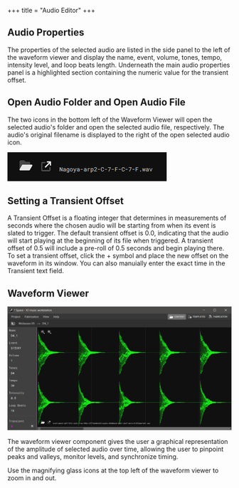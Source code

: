 +++
title = "Audio Editor"
+++

## Audio Properties

The properties of the selected audio are listed in the side panel to the left of the waveform viewer and display the name, event, volume, tones, tempo, intensity level, and loop beats length. Underneath the main audio properties panel is a highlighted section containing the numeric value for the transient offset.

## Open Audio Folder and Open Audio File

The two icons in the bottom left of the Waveform Viewer will open the selected audio's folder and open the selected audio file, respectively. The audio's original filename is displayed to the right of the open selected audio icon.

![Audio File Buttons](audiofilebuttons.png)

## Setting a Transient Offset

A Transient Offset is a floating integer that determines in measurements of seconds where the chosen audio will be starting from when its event is slated to trigger. The default transient offset is 0.0, indicating that the audio will start playing at the beginning of its file when triggered. A transient offset of 0.5 will include a pre-roll of 0.5 seconds and begin playing there. To set a transient offset, click the + symbol and place the new offset on the waveform in its window. You can also manuially enter the exact time in the Transient text field.

## Waveform Viewer

![Waveform Viewer](waveform-viewer.png)

The waveform viewer component gives the user a graphical representation of the amplitude of selected audio over time, allowing the user to pinpoint peaks and valleys, monitor levels, and synchronize timing. 

Use the magnifying glass icons at the top left of the waveform viewer to zoom in and out.


